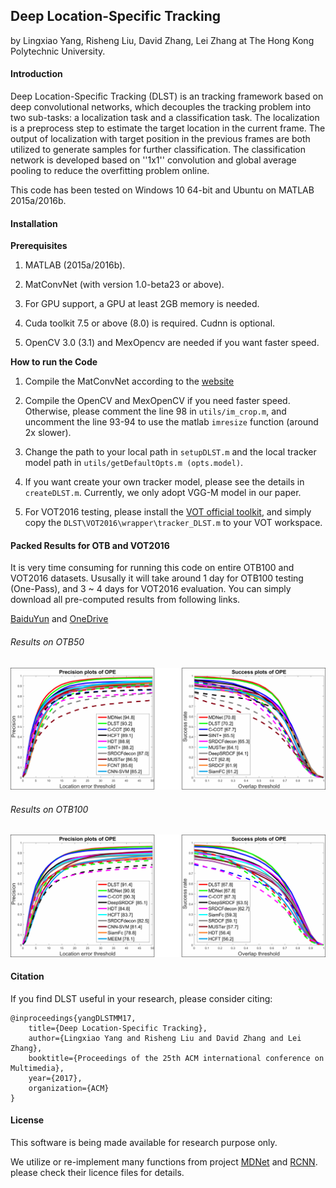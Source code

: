 ## Deep Location-Specific Tracking

by Lingxiao Yang, Risheng Liu, David Zhang, Lei Zhang at The Hong Kong Polytechnic University.


#### Introduction
Deep Location-Specific Tracking (DLST) is an tracking framework based on deep convolutional networks, which decouples the tracking problem into two sub-tasks: a localization task and a classification task. The localization is a preprocess step to estimate the target location in the current frame. The output of localization with target position in the previous frames are both utilized to generate samples for further classification. The classification network is developed based on ''1x1'' convolution and global average pooling to reduce the overfitting problem online.

This code has been tested on Windows 10 64-bit and Ubuntu on MATLAB 2015a/2016b.


#### Installation

**Prerequisites**
	
1. MATLAB (2015a/2016b).

2. MatConvNet (with version 1.0-beta23 or above).
	
3. For GPU support, a GPU at least 2GB memory is needed. 
	
4. Cuda toolkit 7.5 or above (8.0) is required. Cudnn is optional. 

5. OpenCV 3.0 (3.1) and MexOpencv are needed if you want faster speed.

**How to run the Code**

1. Compile the MatConvNet according to the [website](http://www.vlfeat.org/matconvnet/)

2. Compile the OpenCV and MexOpenCV if you need faster speed. Otherwise, please comment the line 98
in ``utils/im_crop.m``, and uncomment the line 93-94 to use the matlab ``imresize`` function (around 2x slower).

3. Change the path to your local path in ``setupDLST.m`` and the local tracker model path in ``utils/getDefaultOpts.m (opts.model)``.

4. If you want create your own tracker model, please see the details in ``createDLST.m``. Currently, we only adopt VGG-M model in our paper.

5. For VOT2016 testing, please install the [VOT official toolkit](https://github.com/votchallenge/vot-toolkit), and simply 
copy the ``DLST\VOT2016\wrapper\tracker_DLST.m`` to your VOT workspace. 


#### Packed Results for OTB and VOT2016

It is very time consuming for running this code on entire OTB100 and VOT2016 datasets. Ususally it will take around 1 day for OTB100 testing (One-Pass), and 3 ~ 4 days for VOT2016 evaluation. You can simply download all pre-computed results from following links.

[BaiduYun](https://pan.baidu.com/s/1gfvfyjL) and [OneDrive](https://1drv.ms/f/s!AjoDviVXbtjXgyzr_Nnc16AUS_yO)


###### Results on OTB50

![OTB50](https://raw.githubusercontent.com/ZjjConan/DLST/master/resultPlots/otb50.png)

###### Results on OTB100

![OTB100](https://raw.githubusercontent.com/ZjjConan/DLST/master/resultPlots/otb100.png)

<!-- <img src="https://raw.githubusercontent.com/ZjjConan/DLST/master/resultPlots/otb50.png" align="middle" alt="plots_otb50" width="80%" height="90%">

###### Result plot for OTB100 

<img src="https://raw.githubusercontent.com/ZjjConan/DLST/master/resultPlots/otb100.png" align="middle" alt="plots_otb50" width="80%" height="90%"> -->

#### Citation
If you find DLST useful in your research, please consider citing:

	@inproceedings{yangDLSTMM17,
  		title={Deep Location-Specific Tracking},
  		author={Lingxiao Yang and Risheng Liu and David Zhang and Lei Zhang},
  		booktitle={Proceedings of the 25th ACM international conference on Multimedia},
  		year={2017},
  		organization={ACM}
	}

#### License

This software is being made available for research purpose only. 

We utilize or re-implement many functions from project [MDNet](https://github.com/HyeonseobNam/MDNet) and 
[RCNN](https://github.com/rbgirshick/rcnn). please check their licence files for details.
